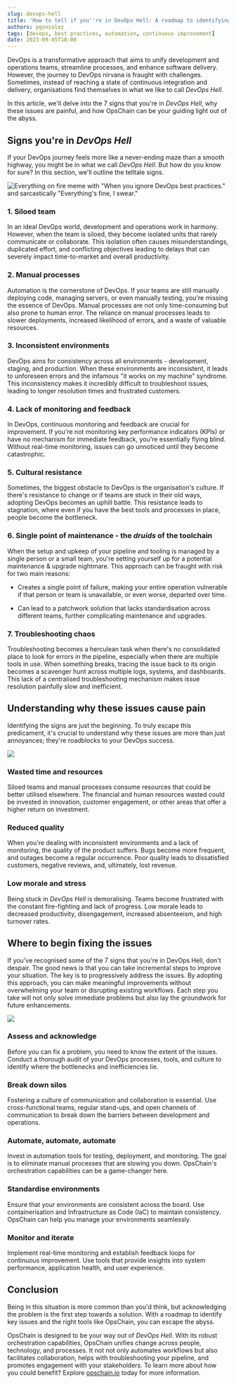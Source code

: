 ```yaml
---
slug: devops-hell
title: 'How to tell if you''re in DevOps Hell: A roadmap to identifying issues and escaping the abyss'
authors: pgonzalez
tags: [devops, best practices, automation, continuous improvement]
date: 2023-09-05T10:00
---
```


DevOps is a transformative approach that aims to unify development and operations teams, streamline processes, and enhance software delivery. However, the journey to DevOps nirvana is fraught with challenges. Sometimes, instead of reaching a state of continuous integration and delivery, organisations find themselves in what we like to call _DevOps Hell_.

In this article, we'll delve into the 7 signs that you're in _DevOps Hell_, why these issues are painful, and how OpsChain can be your guiding light out of the abyss.

<!--truncate-->

## Signs you're in _DevOps Hell_

If your DevOps journey feels more like a never-ending maze than a smooth highway, you might be in what we call _DevOps Hell_. But how do you know for sure? In this section, we'll outline the telltale signs.

![Everything on fire meme with "When you ignore DevOps best practices." and sarcastically "Everything's fine, I swear."](/img/everything-is-fine.png)

### 1. Siloed team

In an ideal DevOps world, development and operations work in harmony. However, when the team is siloed, they become isolated units that rarely communicate or collaborate. This isolation often causes misunderstandings, duplicated effort, and conflicting objectives leading to delays that can severely impact time-to-market and overall productivity.

### 2. Manual processes

Automation is the cornerstone of DevOps. If your teams are still manually deploying code, managing servers, or even manually testing, you're missing the essence of DevOps. Manual processes are not only time-consuming but also prone to human error. The reliance on manual processes leads to slower deployments, increased likelihood of errors, and a waste of valuable resources.

### 3. Inconsistent environments

DevOps aims for consistency across all environments - development, staging, and production. When these environments are inconsistent, it leads to unforeseen errors and the infamous "it works on my machine" syndrome. This inconsistency makes it incredibly difficult to troubleshoot issues, leading to longer resolution times and frustrated customers.

### 4. Lack of monitoring and feedback

In DevOps, continuous monitoring and feedback are crucial for improvement. If you're not monitoring key performance indicators (KPIs) or have no mechanism for immediate feedback, you're essentially flying blind. Without real-time monitoring, issues can go unnoticed until they become catastrophic.

### 5. Cultural resistance

Sometimes, the biggest obstacle to DevOps is the organisation's culture. If there's resistance to change or if teams are stuck in their old ways, adopting DevOps becomes an uphill battle. This resistance leads to stagnation, where even if you have the best tools and processes in place, people become the bottleneck.

### 6. Single point of maintenance - the _druids_ of the toolchain

When the setup and upkeep of your pipeline and tooling is managed by a single person or a small team, you're setting yourself up for a potential maintenance & upgrade nightmare. This approach can be fraught with risk for two main reasons:

- Creates a single point of failure, making your entire operation vulnerable if that person or team is unavailable, or even worse, departed over time.

- Can lead to a patchwork solution that lacks standardisation across different teams, further complicating maintenance and upgrades.

### 7. Troubleshooting chaos

Troubleshooting becomes a herculean task when there's no consolidated place to look for errors in the pipeline, especially when there are multiple tools in use. When something breaks, tracing the issue back to its origin becomes a scavenger hunt across multiple logs, systems, and dashboards. This lack of a centralised troubleshooting mechanism makes issue resolution painfully slow and inefficient.

## Understanding why these issues cause pain

Identifying the signs are just the beginning. To truly escape this predicament, it's crucial to understand why these issues are more than just annoyances; they're roadblocks to your DevOps success.

![](/img/undraw-questions.svg)

### Wasted time and resources

Siloed teams and manual processes consume resources that could be better utilised elsewhere. The financial and human resources wasted could be invested in innovation, customer engagement, or other areas that offer a higher return on investment.

### Reduced quality

When you're dealing with inconsistent environments and a lack of monitoring, the quality of the product suffers. Bugs become more frequent, and outages become a regular occurrence. Poor quality leads to dissatisfied customers, negative reviews, and, ultimately, lost revenue.

### Low morale and stress

Being stuck in _DevOps Hell_ is demoralising. Teams become frustrated with the constant fire-fighting and lack of progress. Low morale leads to decreased productivity, disengagement, increased absenteeism, and high turnover rates.

## Where to begin fixing the issues

If you've recognised some of the 7 signs that you're in DevOps Hell, don't despair. The good news is that you can take incremental steps to improve your situation. The key is to progressively address the issues. By adopting this approach, you can make meaningful improvements without overwhelming your team or disrupting existing workflows. Each step you take will not only solve immediate problems but also lay the groundwork for future enhancements.

![](/img/undraw-right-direction.svg)

### Assess and acknowledge

Before you can fix a problem, you need to know the extent of the issues. Conduct a thorough audit of your DevOps processes, tools, and culture to identify where the bottlenecks and inefficiencies lie.

### Break down silos

Fostering a culture of communication and collaboration is essential. Use cross-functional teams, regular stand-ups, and open channels of communication to break down the barriers between development and operations.

### Automate, automate, automate

Invest in automation tools for testing, deployment, and monitoring. The goal is to eliminate manual processes that are slowing you down. OpsChain's orchestration capabilities can be a game-changer here.

### Standardise environments

Ensure that your environments are consistent across the board. Use containerisation and Infrastructure as Code (IaC) to maintain consistency. OpsChain can help you manage your environments seamlessly.

### Monitor and iterate

Implement real-time monitoring and establish feedback loops for continuous improvement. Use tools that provide insights into system performance, application health, and user experience.

## Conclusion

Being in this situation is more common than you'd think, but acknowledging the problem is the first step towards a solution. With a roadmap to identify key issues and the right tools like OpsChain, you can escape the abyss.

OpsChain is designed to be your way out of _DevOps Hell_. With its robust orchestration capabilities, OpsChain unifies change across people, technology, and processes. It not not only automates workflows but also facilitates collaboration, helps with troubleshooting your pipeline, and promotes engagement with your stakeholders. To learn more about how you could benefit? Explore [opschain.io](https://opschain.io) today for more information.
